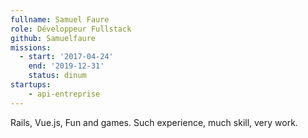 ```yaml
---
fullname: Samuel Faure
role: Développeur Fullstack
github: Samuelfaure
missions:
  - start: '2017-04-24'
    end: '2019-12-31'
    status: dinum
startups:
    - api-entreprise
---
```


Rails, Vue.js, Fun and games.
Such experience, much skill, very work.
